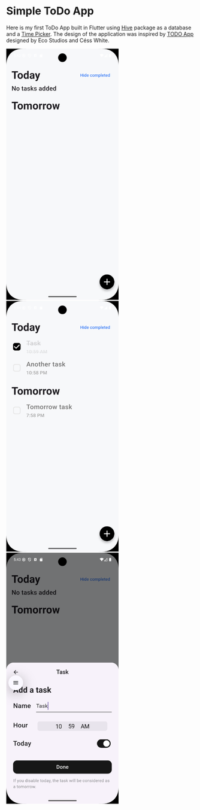 
# Simple ToDo App

Here is my first ToDo App built in Flutter using [Hive](https://pub.dev/packages/hive_ce) package as a database and a [Time Picker](https://pub.dev/packages/bottom_picker). The design of the application was inspired by [TODO App](https://www.figma.com/community/file/1072981172023301059) designed by Eco Studios and Céss White.

<p float="left">
  <img src="https://github.com/hypeover/simple_todo_app/blob/main/assets/MainScreen.png" width="300" alt="Main Screen">
  <img src="https://github.com/hypeover/simple_todo_app/blob/main/assets/AddedTasks.png" width="300" alt="Added Tasks">
  <img src="https://github.com/hypeover/simple_todo_app/blob/main/assets/TaskAdd.png" width="300" alt="Task Add">
</p>
